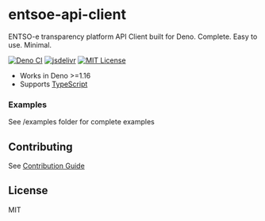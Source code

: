 # entsoe-api-client

ENTSO-e transparency platform API Client built for Deno. Complete. Easy to use. Minimal.

[![Deno CI](https://github.com/Hexagon/entsoe-api-client/actions/workflows/deno.yml/badge.svg)](https://github.com/Hexagon/entsoe-api-client/actions/workflows/deno.yml) [![jsdelivr](https://data.jsdelivr.com/v1/package/gh/hexagon/entsoe-api-client/badge?style=rounded)](https://www.jsdelivr.com/package/gh/hexagon/entsoe-api-client) 
[![MIT License](https://img.shields.io/badge/license-MIT-blue.svg)](https://github.com/Hexagon/entsoe-api-client/blob/master/LICENSE) 

*   Works in Deno >=1.16
*   Supports [TypeScript](https://www.typescriptlang.org/)

### Examples

See /examples folder for complete examples

## Contributing

See [Contribution Guide](/CONTRIBUTING.md)

## License

MIT
